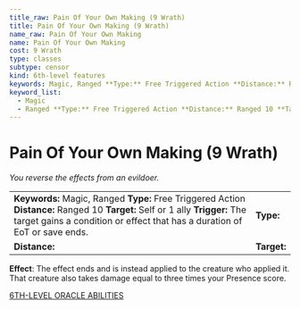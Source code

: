 ```yaml
---
title_raw: Pain Of Your Own Making (9 Wrath)
title: Pain Of Your Own Making (9 Wrath)
name_raw: Pain Of Your Own Making
name: Pain Of Your Own Making
cost: 9 Wrath
type: classes
subtype: censor
kind: 6th-level features
keywords: Magic, Ranged **Type:** Free Triggered Action **Distance:** Ranged 10 **Target:** Self or 1 ally **Trigger:** The target gains a condition or effect that has a duration of EoT or save ends.
keyword_list:
  - Magic
  - Ranged **Type:** Free Triggered Action **Distance:** Ranged 10 **Target:** Self or 1 ally **Trigger:** The target gains a condition or effect that has a duration of EoT or save ends.
---
```


# Pain Of Your Own Making (9 Wrath)

*You reverse the effects from an evildoer.*

|                                                                                                                                                                                                             |             |
| :---------------------------------------------------------------------------------------------------------------------------------------------------------------------------------------------------------- | :---------- |
| **Keywords:** Magic, Ranged **Type:** Free Triggered Action **Distance:** Ranged 10 **Target:** Self or 1 ally **Trigger:** The target gains a condition or effect that has a duration of EoT or save ends. | **Type:**   |
| **Distance:**                                                                                                                                                                                               | **Target:** |

**Effect**: The effect ends and is instead applied to the creature who applied it. That creature also takes damage equal to three times your Presence score.

[6TH-LEVEL ORACLE ABILITIES](./6th-Level%20Oracle%20Abilities.md)
